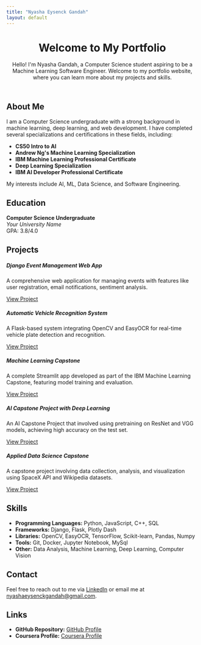 ```yaml
---
title: "Nyasha Eysenck Gandah"
layout: default
---
```


<header class="text-center mb-5">
    <h1>Welcome to My Portfolio</h1>
    <p>Hello! I'm Nyasha Gandah, a Computer Science student aspiring to be a Machine Learning Software Engineer. Welcome to my portfolio website, where you can learn more about my projects and skills.</p>
</header>

## About Me

I am a Computer Science undergraduate with a strong background in machine learning, deep learning, and web development. I have completed several specializations and certifications in these fields, including:

- **CS50 Intro to AI**
- **Andrew Ng's Machine Learning Specialization**
- **IBM Machine Learning Professional Certificate**
- **Deep Learning Specialization**
- **IBM AI Developer Professional Certificate**

My interests include AI, ML, Data Science, and Software Engineering.

## Education

**Computer Science Undergraduate**  
*Your University Name*  
GPA: 3.8/4.0

## Projects

<div class="row">
    <div class="col-md-4">
        <div class="card">
            <div class="card-header">
                <h5>Django Event Management Web App</h5>
            </div>
            <div class="card-body">
                <p>A comprehensive web application for managing events with features like user registration, email notifications, sentiment analysis.</p>
                <a href="https://github.com/NyashaEysenck/Event-Hub" class="btn btn-primary">View Project</a>
            </div>
        </div>
    </div>
    <div class="col-md-4">
        <div class="card">
            <div class="card-header">
                <h5>Automatic Vehicle Recognition System</h5>
            </div>
            <div class="card-body">
                <p>A Flask-based system integrating OpenCV and EasyOCR for real-time vehicle plate detection and recognition.</p>
                <a href="https://github.com/NyashaEysenck/Automatic-Vehicle-Recognition" class="btn btn-primary">View Project</a>
            </div>
        </div>
    </div>
    <div class="col-md-4">
        <div class="card">
            <div class="card-header">
                <h5>Machine Learning Capstone</h5>
            </div>
            <div class="card-body">
                <p>A complete Streamlit app developed as part of the IBM Machine Learning Capstone, featuring model training and evaluation.</p>
                <a href="https://github.com/NyashaEysenck/Machine-Learning-Capstone" class="btn btn-primary">View Project</a>
            </div>
        </div>
    </div>
    <div class="col-md-4 mt-3">
        <div class="card">
            <div class="card-header">
                <h5>AI Capstone Project with Deep Learning</h5>
            </div>
            <div class="card-body">
                <p>An AI Capstone Project that involved using pretraining on ResNet and VGG models, achieving high accuracy on the test set.</p>
                <a href="https://github.com/NyashaEysenck/AI-Capstone-Project-with-Deep-Learning" class="btn btn-primary">View Project</a>
            </div>
        </div>
    </div>
    <div class="col-md-4 mt-3">
        <div class="card">
            <div class="card-header">
                <h5>Applied Data Science Capstone</h5>
            </div>
            <div class="card-body">
                <p>A capstone project involving data collection, analysis, and visualization using SpaceX API and Wikipedia datasets.</p>
                <a href="https://github.com/NyashaEysenck/Applied-Data-Science-Capstone" class="btn btn-primary">View Project</a>
            </div>
        </div>
    </div>
</div>

## Skills

<ul>
    <li><strong>Programming Languages:</strong> Python, JavaScript, C++, SQL </li>
    <li><strong>Frameworks:</strong> Django, Flask, Plotly Dash</li>
    <li><strong>Libraries:</strong> OpenCV, EasyOCR, TensorFlow, Scikit-learn, Pandas, Numpy </li>
    <li><strong>Tools:</strong> Git, Docker, Jupyter Notebook, MySql </li>
    <li><strong>Other:</strong> Data Analysis, Machine Learning, Deep Learning, Computer Vision</li>
</ul>

## Contact

Feel free to reach out to me via [LinkedIn](www.linkedin.com/in/nyasha-gandah-8997b8311) or email me at [nyashaeysenckgandah@gmail.com](mailto:nyashaeysenckgandah@gmail.com).

## Links

- **GitHub Repository:** [GitHub Profile](https://github.com/NyashaEysenck)
- **Coursera Profile:** [Coursera Profile](https://www.coursera.org/user/6e6a18d6b7a8e22b7dcab7aaaee7a6ea)
